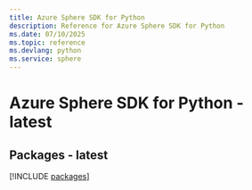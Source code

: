 ```yaml
---
title: Azure Sphere SDK for Python
description: Reference for Azure Sphere SDK for Python
ms.date: 07/10/2025
ms.topic: reference
ms.devlang: python
ms.service: sphere
---
```

# Azure Sphere SDK for Python - latest
## Packages - latest
[!INCLUDE [packages](sphere-index.md)]